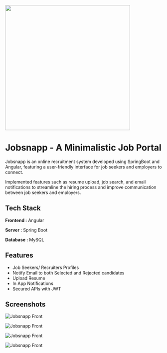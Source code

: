 
<img src="https://i.imgur.com/OtPziuH.png" width="400">

# Jobsnapp - A Minimalistic  Job Portal

Jobsnapp is an online recruitment system developed using SpringBoot and Angular, featuring a user-friendly interface for job seekers and employers to connect.

Implemented features such as resume upload, job search, and email notifications to streamline the hiring process and improve communication between job seekers and employers.


## Tech Stack

**Frontend :** Angular

**Server :** Spring Boot

**Database :** MySQL
## Features

- Job Seekers/ Recruiters Profiles
- Notify Email to both Selected and Rejected candidates
- Upload Resume
- In App Notifications
- Secured APIs with JWT

## Screenshots

![Jobsnapp Front](https://i.imgur.com/kWgAaDM.jpeg)

![Jobsnapp Front](https://i.imgur.com/Ch9ZmYq.jpg)

![Jobsnapp Front](https://i.imgur.com/rDP5oNF.jpg)

![Jobsnapp Front](https://i.imgur.com/TzVjgaq.jpg)
